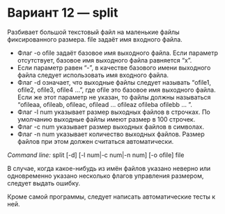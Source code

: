 # Вариант 12 — split 

Разбивает большой текстовый файл на маленькие файлы фиксированного размера. 
file задаёт имя входного файла. 
* Флаг -o ofile задаёт базовое имя выходного файла. 
Если параметр отсутствует, базовое имя выходного файла равняется “x”. 
* Если параметр равен “-”, в качестве базового имени выходного файла следует использовать имя входного файла. 
* Флаг -d означает, что выходные файлы следует называть “ofile1, ofile2, ofile3, ofile4 …”, где ofile это базовое имя выходного файла. 
Если же этот параметр не указан, то файлы должны называться “ofileaa, ofileab, ofileac, ofilead … ofileaz ofileba ofilebb … ”. 
* Флаг -l num указывает размер выходных файлов в строчках. 
По умолчанию выходные файлы имеют размер в 100 строчек. 
* Флаг -с num указывает размер выходных файлов  в символах. 
* Флаг -n num указывает количество выходных файлов. 
Размер файлов при этом должен считаться автоматически. 

*Command line:* split [-d] [-l num|-c num|-n num] [-o ofile] file

В случае, когда какое-нибудь из имён файлов указано неверно или одновременно указано несколько флагов управления размером, следует выдать ошибку. 

Кроме самой программы, следует написать автоматические тесты к ней.